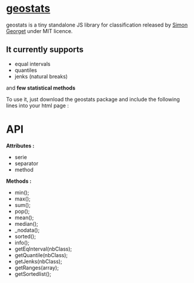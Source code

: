 [geostats](http://www.empreinte-urbaine.eu/mapping/geostats/) 
========================

geostats is a tiny standalone JS library for classification released by [Simon Georget](http://www.empreinte-urbaine.eu/)  under MIT licence. 

It currently supports
--------------

- equal intervals
- quantiles
- jenks (natural breaks)

and **few statistical methods**

To use it, just download the geostats package and include the following lines into your html page :

   <script type="text/javascript" src="path/to/lib/jenks.util.js"></script>
   <script type="text/javascript" src="path/to/lib/geostats.js"></script>
   
API
========================

**Attributes :**   
 - serie
 - separator
 - method
   
**Methods :**
 - min();
 - max();
 - sum();
 - pop();
 - mean();
 - median();
 - _nodata();
 - sorted();
 - info();
 - getEqInterval(nbClass);
 - getQuantile(nbClass);
 - getJenks(nbClass);
 - getRanges(array);
 - getSortedlist();
   